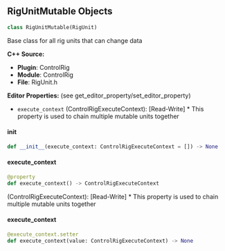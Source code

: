 ## RigUnitMutable Objects

```python
class RigUnitMutable(RigUnit)
```

Base class for all rig units that can change data

**C++ Source:**

- **Plugin**: ControlRig
- **Module**: ControlRig
- **File**: RigUnit.h

**Editor Properties:** (see get_editor_property/set_editor_property)

- ``execute_context`` (ControlRigExecuteContext):  [Read-Write] * This property is used to chain multiple mutable units together

<a id="unreal.RigUnitMutable.__init__"></a>

#### __init__

```python
def __init__(execute_context: ControlRigExecuteContext = []) -> None
```

<a id="unreal.RigUnitMutable.execute_context"></a>

#### execute_context

```python
@property
def execute_context() -> ControlRigExecuteContext
```

(ControlRigExecuteContext):  [Read-Write] * This property is used to chain multiple mutable units together

<a id="unreal.RigUnitMutable.execute_context"></a>

#### execute_context

```python
@execute_context.setter
def execute_context(value: ControlRigExecuteContext) -> None
```

<a id="unreal.ControlRigExecuteContext"></a>